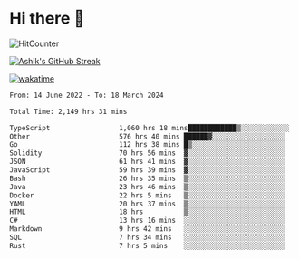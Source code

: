 # Hi there 👋

![HitCounter](https://hits.seeyoufarm.com/api/count/incr/badge.svg?url=https%3A%2F%2Fgithub.com%2Fashrhmn1212%2Fhit-counter)

<!-- ![Contribution Graph](https://github-readme-activity-graph.cyclic.app/graph?username=ashrhmn) -->


<!-- [![Top Langs](https://github-readme-stats.vercel.app/api/top-langs/?username=ashrhmn&layout=compact&theme=synthwave&langs_count=10&card_width=445)](https://github.com/anuraghazra/github-readme-stats) -->

[![Ashik's GitHub Streak](https://github-readme-streak-stats.herokuapp.com/?user=ashrhmn&theme=blood&fire=DD7F1C&background=151515&dates=9f9f9f&border=DD2727)](https://git.io/streak-stats)

<!-- ![Ashik's GitHub stats](https://github-readme-stats.vercel.app/api/?username=ashrhmn&show_icons=true&title_color=fff&icon_color=79ff97&text_color=9f9f9f&bg_color=151515) -->

[![wakatime](https://wakatime.com/badge/user/3df86613-ba63-4631-8e65-0ff18e7becad.svg)](https://wakatime.com/@3df86613-ba63-4631-8e65-0ff18e7becad)

<!--START_SECTION:waka-->

```txt
From: 14 June 2022 - To: 18 March 2024

Total Time: 2,149 hrs 31 mins

TypeScript                 1,060 hrs 18 mins████████████▒░░░░░░░░░░░░   49.33 %
Other                      576 hrs 40 mins ██████▓░░░░░░░░░░░░░░░░░░   26.83 %
Go                         112 hrs 38 mins █▒░░░░░░░░░░░░░░░░░░░░░░░   05.24 %
Solidity                   70 hrs 56 mins  ▓░░░░░░░░░░░░░░░░░░░░░░░░   03.30 %
JSON                       61 hrs 41 mins  ▓░░░░░░░░░░░░░░░░░░░░░░░░   02.87 %
JavaScript                 59 hrs 39 mins  ▓░░░░░░░░░░░░░░░░░░░░░░░░   02.78 %
Bash                       26 hrs 35 mins  ▒░░░░░░░░░░░░░░░░░░░░░░░░   01.24 %
Java                       23 hrs 46 mins  ▒░░░░░░░░░░░░░░░░░░░░░░░░   01.11 %
Docker                     22 hrs 5 mins   ▒░░░░░░░░░░░░░░░░░░░░░░░░   01.03 %
YAML                       20 hrs 37 mins  ▒░░░░░░░░░░░░░░░░░░░░░░░░   00.96 %
HTML                       18 hrs          ▒░░░░░░░░░░░░░░░░░░░░░░░░   00.84 %
C#                         13 hrs 16 mins  ░░░░░░░░░░░░░░░░░░░░░░░░░   00.62 %
Markdown                   9 hrs 42 mins   ░░░░░░░░░░░░░░░░░░░░░░░░░   00.45 %
SQL                        7 hrs 34 mins   ░░░░░░░░░░░░░░░░░░░░░░░░░   00.35 %
Rust                       7 hrs 5 mins    ░░░░░░░░░░░░░░░░░░░░░░░░░   00.33 %
```

<!--END_SECTION:waka-->


<!--### Most Used Languages
<img src="https://wakatime.com/share/@ashrhmn/24ecb986-5bf8-4607-af7f-0aab08908d8c.png" />

### Favourite Tools
<img src="https://wakatime.com/share/@ashrhmn/f4e08015-f3bc-460a-9228-95a3ba11c604.png" />-->
